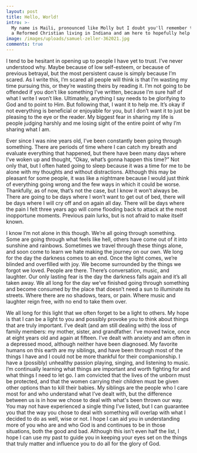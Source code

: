 ```yaml
---
layout: post
title: Hello, World!
intro: >-
  My name is Maili, pronounced like Molly but I doubt you'll remember that. I’m
  a Reformed Christian living in Indiana and am here to hopefully help you.
image: /images/uploads/samuel-zeller-362021.jpg
comments: true
---
```

I tend to be hesitant in opening up to people I have yet to trust. I’ve never understood why. Maybe because of low self-esteem, or because of previous betrayal, but the most persistent cause is simply because I’m scared. As I write this, I’m scared all people will think is that I’m wasting my time pursuing this, or they’re wasting theirs by reading it. I’m not going to be offended if you don’t like something I’ve written, because I’m sure half of what I write I won’t like. Ultimately, anything I say needs to be glorifying to God and to point to Him. But following that, I want it to help me. It’s okay if not everything is beneficial or enjoyable for you, but I don’t want it to just be pleasing to the eye or the reader. My biggest fear in sharing my life is people judging harshly and me losing sight of the entire point of why I’m sharing what I am.



Ever since I was nine years old, I’ve been constantly been going through something. There are periods of time where I can catch my breath and evaluate everything that happened, but there have been many days where I’ve woken up and thought, “Okay, what’s gonna happen this time?” Not only that, but I often hated going to sleep because it was a time for me to be alone with my thoughts and without distractions. Although this may be pleasant for some people, it was like a nightmare because I would just think of everything going wrong and the few ways in which it could be worse. Thankfully, as of now, that’s not the case, but I know it won’t always be. There are going to be days where I won’t want to get out of bed, there will be days where I will cry off and on again all day. There will be days where the pain I felt three years ago will come flooding back to attack at the most inopportune moments. Previous pain lurks, but is not afraid to make itself known.

I know I’m not alone in this though. We’re all going through something. Some are going through what feels like hell, others have come out of it into sunshine and rainbows. Sometimes we travel through these things alone, and soon come to learn we hate making the journey on our own. We long for the day the darkness comes to an end. Once the light comes, we’re blinded and overfilled with joy. We become surrounded by the things we forgot we loved. People are there. There’s conversation, music, and laughter. Our only lasting fear is the day the darkness falls again and it’s all taken away. We all long for the day we’ve finished going through something and become consumed by the place that doesn’t need a sun to illuminate its streets. Where there are no shadows, tears, or pain. Where music and laughter reign free, with no end to take them over.

We all long for this light that we often forget to be a light to others. My hope is that I can be a light to you and possibly provoke you to think about things that are truly important. I’ve dealt (and am still dealing with) the loss of family members: my mother, sister, and grandfather. I’ve moved twice, once at eight years old and again at fifteen. I’ve dealt with anxiety and am often in a depressed mood, although neither have been diagnosed. My favorite humans on this earth are my siblings, and have been through most of the things I have and I could not be more thankful for their companionship. I have a (possibly) unhealthy passion playing, singing, and listening to music. I’m continually learning what things are important and worth fighting for and what things I need to let go. I am convicted that the lives of the unborn must be protected, and that the women carrying their children must be given other options than to kill their babies. My siblings are the people who I care most for and who understand what I’ve dealt with, but the difference between us is in how we chose to deal with what's been thrown our way. You may not have experienced a single thing I’ve listed, but I can guarantee you that the way you chose to deal with something will overlap with what I decided to do as well, wise or not. I hope I can aid you in understanding more of you who are and who God is and continues to be in those situations, both the good and bad. Although this isn’t even half the list, I hope I can use my past to guide you in keeping your eyes set on the things that truly matter and influence you to do all for the glory of God.
